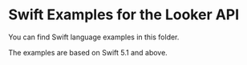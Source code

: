 # Swift Examples for the Looker API

You can find Swift language examples in this folder.

The examples are based on Swift 5.1 and above.
